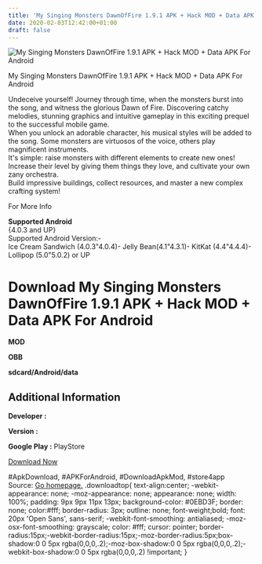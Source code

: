 ```yaml
---
title: 'My Singing Monsters DawnOfFire 1.9.1 APK + Hack MOD + Data APK For Android'
date: 2020-02-03T12:42:00+01:00
draft: false
---
```


![My Singing Monsters DawnOfFire 1.9.1 APK + Hack MOD + Data APK For Android](https://i2.wp.com/apkhome.net/wp-content/uploads/2016/12/My-Singing-Monsters-DawnOfFire-1.9.1.png "My Singing Monsters DawnOfFire 1.9.1 APK + Hack MOD + Data APK For Android")

  

My Singing Monsters DawnOfFire 1.9.1 APK + Hack MOD + Data APK For Android

Undeceive yourself! Journey through time, when the monsters burst into the song, and witness the glorious Dawn of Fire. Discovering catchy melodies, stunning graphics and intuitive gameplay in this exciting prequel to the successful mobile game.  
When you unlock an adorable character, his musical styles will be added to the song. Some monsters are virtuosos of the voice, others play magnificent instruments.  
It's simple: raise monsters with different elements to create new ones! Increase their level by giving them things they love, and cultivate your own zany orchestra.  
Build impressive buildings, collect resources, and master a new complex crafting system!

For More Info

**Supported Android**  
{4.0.3 and UP}  
Supported Android Version:-  
Ice Cream Sandwich (4.0.3"4.0.4)- Jelly Bean(4.1"4.3.1)- KitKat (4.4"4.4.4)- Lollipop (5.0"5.0.2) or UP

Download My Singing Monsters DawnOfFire 1.9.1 APK + Hack MOD + Data APK For Android
===================================================================================

**MOD**

**OBB**

**sdcard/Android/data**

Additional Information
----------------------

**Developer :**

**Version :**

**Google Play :** PlayStore

  

[Download Now](https://store4app.co/post/my-singing-monsters-dawnoffire-1-9-1-apk-hack-mod-data-apk-for-android_1573670644)

  
#ApkDownload, #APKForAndroid, #DownloadApkMod, #store4app  
Source: [Go homepage.](https://store4app.co/post/my-singing-monsters-dawnoffire-1-9-1-apk-hack-mod-data-apk-for-android_1573670644) .downloadtop{ text-align:center; -webkit-appearance: none; -moz-appearance: none; appearance: none; width: 100%; padding: 9px 9px 11px 13px; background-color: #0EBD3F; border: none; color:#fff; border-radius: 3px; outline: none; font-weight;bold; font: 20px 'Open Sans', sans-serif; -webkit-font-smoothing: antialiased; -moz-osx-font-smoothing: grayscale; color: #fff; cursor: pointer; border-radius:15px;-webkit-border-radius:15px;-moz-border-radius:5px;box-shadow:0 0 5px rgba(0,0,0,.2);-moz-box-shadow:0 0 5px rgba(0,0,0,.2);-webkit-box-shadow:0 0 5px rgba(0,0,0,.2) !important; }